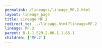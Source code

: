 ```yaml
---
permalink: /lineages/lineage_MF.2.html
layout: lineage_page
title: Lineage MF.2
redirect_to: ../lineage.html?lineage=MF.2
lineage: MF.2
parent: B.1.1.529.2.86.1.1.65.1
children: ['MF.2']
---
```


